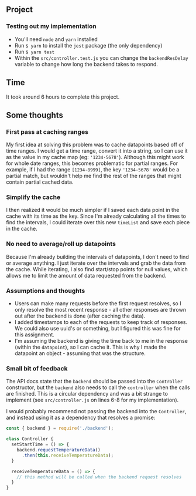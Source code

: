 

## Project

### Testing out my implementation

- You'll need `node` and `yarn` installed
- Run `$ yarn` to install the `jest` package (the only dependency)
- Run `$ yarn test`
- Within the `src/controller.test.js` you can change the `backendResDelay` variable to change how long the backend
  takes to respond.

## Time

It took around 6 hours to complete this project.

## Some thoughts

### First pass at caching ranges

My first idea at solving this problem was to cache datapoints based off of time ranges. I would get a time range,
convert it into a string, so I can use it as the value in my cache map (eg: `'1234-5678'`). Although this might work
for whole date ranges, this becomes problematic for partial ranges. For example, if I had the range
`[1234-8999]`, the key `'1234-5678'` would be a partial match, but wouldn't help me find the rest of the ranges that
might contain partial cached data.

### Simplify the cache

I then realized it would be much simpler if I saved each data point in the cache with its time as the key. Since
I'm already calculating all the times to find the intervals, I could iterate over this new `timeList` and save
each piece in the cache.

### No need to average/roll up datapoints

Because I'm already building the intervals of datapoints, I don't need to find or average anything. I just iterate
over the intervals and grab the data from the cache. While iterating, I also find start/stop points for null
values, which allows me to limit the amount of data requested from the backend.



### Assumptions and thoughts

- Users can make many requests before the first request resolves, so I only resolve the most recent response - all other
  responses are thrown out after the backend is done (after caching the data).
- I added timestamps to each of the requests to keep track of responses. We could also use uuid's or
  something, but I figured this was fine for this assignment.
- I'm assuming the backend is giving the time back to me in the response (within the `datapoint`), so I can cache it.
  This is why I made the datapoint an object - assuming that was the structure.

### Small bit of feedback

The API docs state that the `backend` should be passed into the `Controller` constructor, but the `backend`
also needs to call the `controller` when the calls are finished. This is a circular dependency and was a bit
strange to implement (see `src/controller.js` on lines 6-8 for my implementation).

I would probably recommend not passing the backend into the `Controller`, and instead using it as a dependency that
resolves a promise:

```javascript
const { backend } = require('./backend');

class Controller {
  setStartTime = () => {
    backend.requestTemperatureData()
      .then(this.receiveTemperatureData); 
  }

  receiveTemperatureData = () => {
    // this method will be called when the backend request resolves
  }
}
```
